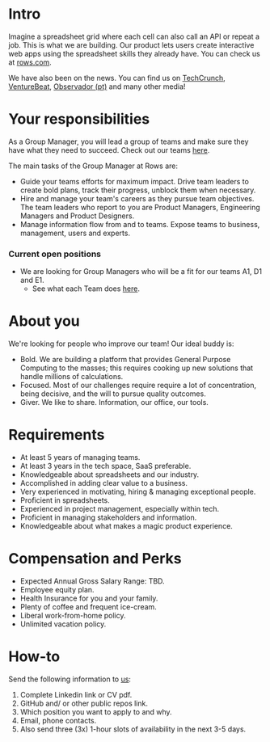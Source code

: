 # Intro
Imagine a spreadsheet grid where each cell can also call an API or repeat a job. This is what we are building. Our product lets users create interactive web apps using the spreadsheet skills they already have. You can check us at [rows.com](http://rows.com).

We have also been on the news. You can find us on [TechCrunch](https://tcrn.ch/2LnB1r0), [VentureBeat](https://bit.ly/2IGwgHS), [Observador (pt)](https://bit.ly/2rZV0Ar) and many other media!

# Your responsibilities

As a Group Manager, you will lead a group of teams and make sure they have what they need to succeed. Check out our teams [here](../Teams.md).

The main tasks of the Group Manager at Rows are:
* Guide your teams efforts for maximum impact. Drive team leaders to create bold plans, track their progress, unblock them when necessary.
* Hire and manage your team's careers as they pursue team objectives. The team leaders who report to you are Product Managers, Engineering Managers and Product Designers. 
* Manage information flow from and to teams. Expose teams to business, management, users and experts.

### Current open positions
* We are looking for Group Managers who will be a fit for our teams A1, D1 and E1. 
    * See what each Team does [here](../Teams.md).

# About you

We're looking for people who improve our team! Our ideal buddy is:
* Bold. We are building a platform that provides General Purpose Computing to the masses; this requires cooking up new solutions that handle millions of calculations.
* Focused. Most of our challenges require require a lot of concentration, being decisive, and the will to pursue quality outcomes.
* Giver. We like to share. Information, our office, our tools.

# Requirements
* At least 5 years of managing teams.
* At least 3 years in the tech space, SaaS preferable. 
* Knowledgeable about spreadsheets and our industry.
* Accomplished in adding clear value to a business.
* Very experienced in motivating, hiring & managing exceptional people. 
* Proficient in spreadsheets. 
* Experienced in project management, especially within tech.
* Proficient in managing stakeholders and information.
* Knowledgeable about what makes a magic product experience.

# Compensation and Perks
* Expected Annual Gross Salary Range: TBD.
* Employee equity plan.
* Health Insurance for you and your family.
* Plenty of coffee and frequent ice-cream.
* Liberal work-from-home policy.
* Unlimited vacation policy.

# How-to
Send the following information to [us](mailto:join@rows.com):
   1. Complete Linkedin link or CV pdf.
   2. GitHub and/ or other public repos link.
   3. Which position you want to apply to and why.
   4. Email, phone contacts.
   5. Also send three (3x) 1-hour slots of availability in the next 3-5 days.
